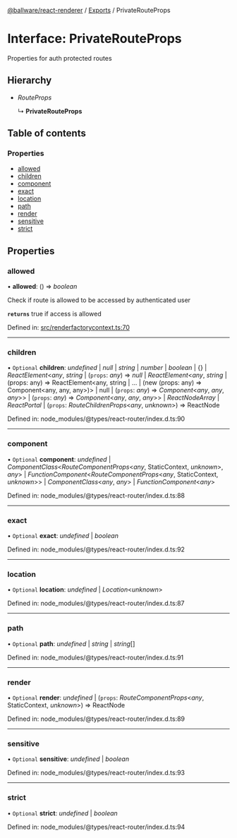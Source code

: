 [@ballware/react-renderer](../README.md) / [Exports](../modules.md) / PrivateRouteProps

# Interface: PrivateRouteProps

Properties for auth protected routes

## Hierarchy

* *RouteProps*

  ↳ **PrivateRouteProps**

## Table of contents

### Properties

- [allowed](privaterouteprops.md#allowed)
- [children](privaterouteprops.md#children)
- [component](privaterouteprops.md#component)
- [exact](privaterouteprops.md#exact)
- [location](privaterouteprops.md#location)
- [path](privaterouteprops.md#path)
- [render](privaterouteprops.md#render)
- [sensitive](privaterouteprops.md#sensitive)
- [strict](privaterouteprops.md#strict)

## Properties

### allowed

• **allowed**: () => *boolean*

Check if route is allowed to be accessed by authenticated user

**`returns`** true if access is allowed

Defined in: [src/renderfactorycontext.ts:70](https://github.com/frankball/ballware-react-renderer/blob/625dfe5/src/renderfactorycontext.ts#L70)

___

### children

• `Optional` **children**: *undefined* \| *null* \| *string* \| *number* \| *boolean* \| {} \| *ReactElement*<*any*, *string* \| (`props`: *any*) => *null* \| *ReactElement*<*any*, *string* \| (props: any) =\> ReactElement<any, string \| ... \| (new (props: any) =\> Component<any, any, any\>)\> \| null \| (`props`: *any*) => *Component*<*any*, *any*, *any*\>\> \| (`props`: *any*) => *Component*<*any*, *any*, *any*\>\> \| *ReactNodeArray* \| *ReactPortal* \| (`props`: *RouteChildrenProps*<*any*, *unknown*\>) => ReactNode

Defined in: node_modules/@types/react-router/index.d.ts:90

___

### component

• `Optional` **component**: *undefined* \| *ComponentClass*<*RouteComponentProps*<*any*, StaticContext, *unknown*\>, *any*\> \| *FunctionComponent*<*RouteComponentProps*<*any*, StaticContext, *unknown*\>\> \| *ComponentClass*<*any*, *any*\> \| *FunctionComponent*<*any*\>

Defined in: node_modules/@types/react-router/index.d.ts:88

___

### exact

• `Optional` **exact**: *undefined* \| *boolean*

Defined in: node_modules/@types/react-router/index.d.ts:92

___

### location

• `Optional` **location**: *undefined* \| *Location*<*unknown*\>

Defined in: node_modules/@types/react-router/index.d.ts:87

___

### path

• `Optional` **path**: *undefined* \| *string* \| *string*[]

Defined in: node_modules/@types/react-router/index.d.ts:91

___

### render

• `Optional` **render**: *undefined* \| (`props`: *RouteComponentProps*<*any*, StaticContext, *unknown*\>) => ReactNode

Defined in: node_modules/@types/react-router/index.d.ts:89

___

### sensitive

• `Optional` **sensitive**: *undefined* \| *boolean*

Defined in: node_modules/@types/react-router/index.d.ts:93

___

### strict

• `Optional` **strict**: *undefined* \| *boolean*

Defined in: node_modules/@types/react-router/index.d.ts:94
